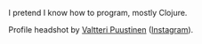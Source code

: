 I pretend I know how to program, mostly Clojure.

Profile headshot by [Valtteri Puustinen](https://valtteripuhakka.com/) ([Instagram](https://www.instagram.com/puhakanvaltteri/)).